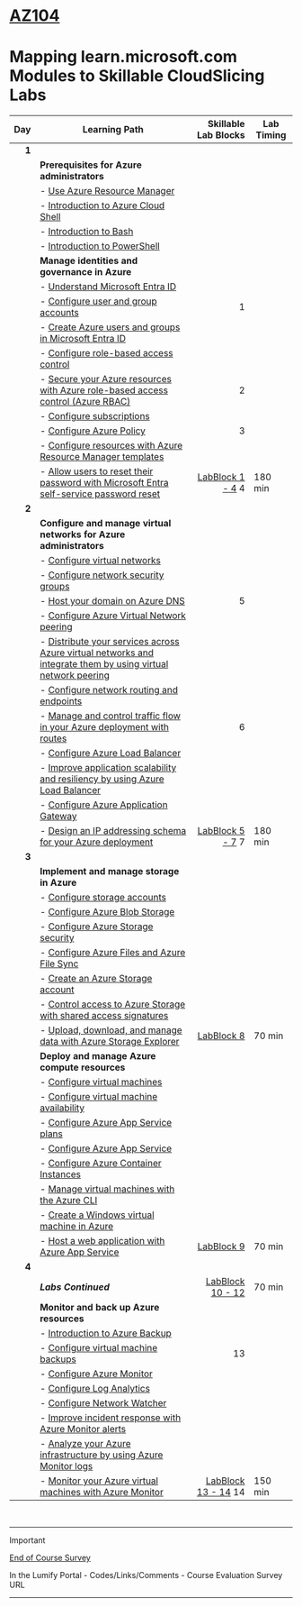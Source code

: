 # [AZ104](https://learn.microsoft.com/en-gb/training/courses/az-104t00?WT.mc_id=ilt_partner_webpage_wwl&ocid=509519#study-guide)
# Mapping learn.microsoft.com Modules to Skillable CloudSlicing Labs



|Day|Learning Path| Skillable Lab Blocks| Lab Timing |
|---:|---|---:|---|
|**1**|
||**Prerequisites for Azure administrators** | ||
||    - [Use Azure Resource Manager](https://learn.microsoft.com/en-gb/training/modules/use-azure-resource-manager/) |||
||    - [Introduction to Azure Cloud Shell](https://learn.microsoft.com/en-gb/training/modules/intro-to-azure-cloud-shell/) |||
||    - [Introduction to Bash](https://learn.microsoft.com/en-gb/training/modules/bash-introduction/) |||
||    - [Introduction to PowerShell](https://learn.microsoft.com/en-gb/training/modules/introduction-to-powershell/) |||
||**Manage identities and governance in Azure** | ||
||    - [Understand Microsoft Entra ID](https://learn.microsoft.com/en-gb/training/modules/understand-azure-active-directory/) |||
||    - [Configure user and group accounts](https://learn.microsoft.com/en-gb/training/modules/configure-user-group-accounts/) |1||
||    - [Create Azure users and groups in Microsoft Entra ID](https://learn.microsoft.com/en-gb/training/modules/create-users-and-groups-in-azure-active-directory/) |||
||    - [Configure role-based access control](https://learn.microsoft.com/en-gb/training/modules/configure-role-based-access-control/) |||
||    - [Secure your Azure resources with Azure role-based access control (Azure RBAC)](https://learn.microsoft.com/en-gb/training/modules/secure-azure-resources-with-rbac/) |2||
||    - [Configure subscriptions](https://learn.microsoft.com/en-gb/training/modules/configure-subscriptions/) |||
||    - [Configure Azure Policy](https://learn.microsoft.com/en-gb/training/modules/configure-azure-policy/) |3||
||    - [Configure resources with Azure Resource Manager templates](https://learn.microsoft.com/en-gb/training/modules/configure-resources-arm-templates/) |||
||    - [Allow users to reset their password with Microsoft Entra self-service password reset](https://learn.microsoft.com/en-gb/training/modules/allow-users-reset-their-password/) |[LabBlock 1 - 4](https://lumify.learnondemand.net/) 4|180 min|
|**2**|
||**Configure and manage virtual networks for Azure administrators** | ||
||    - [Configure virtual networks](https://learn.microsoft.com/en-gb/training/modules/configure-virtual-networks/) |||
||    - [Configure network security groups](https://learn.microsoft.com/en-gb/training/modules/configure-network-security-groups/) |||
||    - [Host your domain on Azure DNS](https://learn.microsoft.com/en-gb/training/modules/host-domain-azure-dns/) |5||
||    - [Configure Azure Virtual Network peering](https://learn.microsoft.com/en-gb/training/modules/configure-vnet-peering/) |||
||    - [Distribute your services across Azure virtual networks and integrate them by using virtual network peering](https://learn.microsoft.com/en-gb/training/modules/integrate-vnets-with-vnet-peering/) |||
||    - [Configure network routing and endpoints](https://learn.microsoft.com/en-gb/training/modules/configure-network-routing-endpoints/) |||
||    - [Manage and control traffic flow in your Azure deployment with routes](https://learn.microsoft.com/en-gb/training/modules/control-network-traffic-flow-with-routes/) |6||
||    - [Configure Azure Load Balancer](https://learn.microsoft.com/en-gb/training/modules/configure-azure-load-balancer/) |||
||    - [Improve application scalability and resiliency by using Azure Load Balancer](https://learn.microsoft.com/en-gb/training/modules/improve-app-scalability-resiliency-with-load-balancer/) |||
||    - [Configure Azure Application Gateway](https://learn.microsoft.com/en-gb/training/modules/configure-azure-application-gateway/) |||
||    - [Design an IP addressing schema for your Azure deployment](https://learn.microsoft.com/en-gb/training/modules/design-ip-addressing-for-azure/) |[LabBlock 5 - 7](https://lumify.learnondemand.net/) 7|180 min|
|**3**|
||**Implement and manage storage in Azure** | ||
||    - [Configure storage accounts](https://learn.microsoft.com/en-gb/training/modules/configure-storage-accounts/) |||
||    - [Configure Azure Blob Storage](https://learn.microsoft.com/en-gb/training/modules/configure-blob-storage/) |||
||    - [Configure Azure Storage security](https://learn.microsoft.com/en-gb/training/modules/configure-storage-security/) |||
||    - [Configure Azure Files and Azure File Sync](https://learn.microsoft.com/en-gb/training/modules/configure-azure-files-file-sync/) |||
||    - [Create an Azure Storage account](https://learn.microsoft.com/en-gb/training/modules/create-azure-storage-account/) |||
||    - [Control access to Azure Storage with shared access signatures](https://learn.microsoft.com/en-gb/training/modules/control-access-to-azure-storage-with-sas/) |||
||    - [Upload, download, and manage data with Azure Storage Explorer](https://learn.microsoft.com/en-gb/training/modules/upload-download-and-manage-data-with-azure-storage-explorer/) |[LabBlock 8](https://lumify.learnondemand.net/)|70 min|
||**Deploy and manage Azure compute resources** | ||
||    - [Configure virtual machines](https://learn.microsoft.com/en-gb/training/modules/configure-virtual-machines/) |||
||    - [Configure virtual machine availability](https://learn.microsoft.com/en-gb/training/modules/configure-virtual-machine-availability/) |||
||    - [Configure Azure App Service plans](https://learn.microsoft.com/en-gb/training/modules/configure-app-service-plans/) |||
||    - [Configure Azure App Service](https://learn.microsoft.com/en-gb/training/modules/configure-azure-app-services/) |||
||    - [Configure Azure Container Instances](https://learn.microsoft.com/en-gb/training/modules/configure-azure-container-instances/) |||
||    - [Manage virtual machines with the Azure CLI](https://learn.microsoft.com/en-gb/training/modules/manage-virtual-machines-with-azure-cli/) |||
||    - [Create a Windows virtual machine in Azure](https://learn.microsoft.com/en-gb/training/modules/create-windows-virtual-machine-in-azure/) |||
||    - [Host a web application with Azure App Service](https://learn.microsoft.com/en-gb/training/modules/host-a-web-app-with-azure-app-service/) |[LabBlock 9](https://lumify.learnondemand.net/)|70 min|
|**4**|
||***Labs Continued***| [LabBlock 10 - 12](https://lumify.learnondemand.net/)|70 min|
||**Monitor and back up Azure resources** | ||
||    - [Introduction to Azure Backup](https://learn.microsoft.com/en-gb/training/modules/intro-to-azure-backup/) |||
||    - [Configure virtual machine backups](https://learn.microsoft.com/en-gb/training/modules/configure-virtual-machine-backups/) |13||
||    - [Configure Azure Monitor](https://learn.microsoft.com/en-gb/training/modules/configure-azure-monitor/) |||
||    - [Configure Log Analytics](https://learn.microsoft.com/en-gb/training/modules/configure-log-analytics/) |||
||    - [Configure Network Watcher](https://learn.microsoft.com/en-gb/training/modules/configure-network-watcher/) |||
||    - [Improve incident response with Azure Monitor alerts](https://learn.microsoft.com/en-gb/training/modules/incident-response-with-alerting-on-azure/) |||
||    - [Analyze your Azure infrastructure by using Azure Monitor logs](https://learn.microsoft.com/en-gb/training/modules/analyze-infrastructure-with-azure-monitor-logs/) |||
||    - [Monitor your Azure virtual machines with Azure Monitor](https://learn.microsoft.com/en-gb/training/modules/monitor-azure-vm-using-diagnostic-data/) |[LabBlock 13 - 14](https://lumify.learnondemand.net/) 14 |150 min|
<br>

---
> [!IMPORTANT]
> [End of Course Survey](https://my.lumifywork.com)
>
> In the Lumify Portal - Codes/Links/Comments -  Course Evaluation Survey URL
---

<br>
